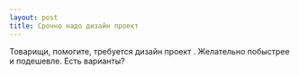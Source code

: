 ```yaml
---
layout: post 
title: Срочно надо дизайн проект  
--- 
```

Товарищи, помогите, требуется дизайн проект . Желательно побыстрее и подешевле. Есть варианты?
